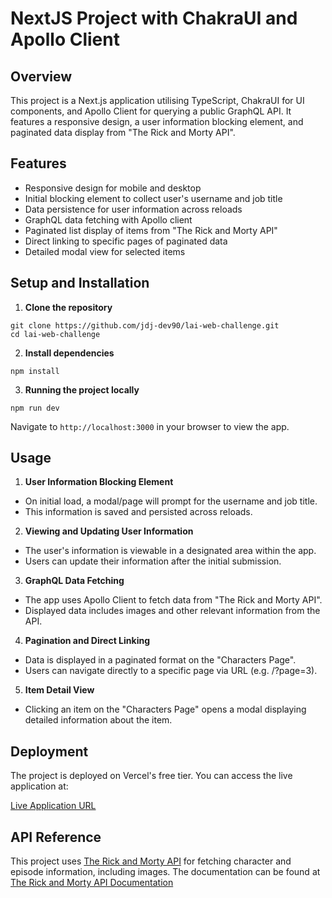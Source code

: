 
# NextJS Project with ChakraUI and Apollo Client

## Overview

This project is a Next.js application utilising TypeScript, ChakraUI for UI components, and Apollo Client for querying a public GraphQL API. It features a responsive design, a user information blocking element, and paginated data display from "The Rick and Morty API".

## Features

- Responsive design for mobile and desktop
- Initial blocking element to collect user's username and job title
- Data persistence for user information across reloads
- GraphQL data fetching with Apollo client
- Paginated list display of items from "The Rick and Morty API"
- Direct linking to specific pages of paginated data
- Detailed modal view for selected items

## Setup and Installation

1. **Clone the repository**
   
```
git clone https://github.com/jdj-dev90/lai-web-challenge.git
cd lai-web-challenge
```

2.  **Install dependencies**
```
npm install
```

3.  **Running the project locally**
```
npm run dev
```


Navigate to `http://localhost:3000` in your browser to view the app.

## Usage

1. **User Information Blocking Element**

- On initial load, a modal/page will prompt for the username and job title.
- This information is saved and persisted across reloads.

2. **Viewing and Updating User Information**

- The user's information is viewable in a designated area within the app.
- Users can update their information after the initial submission.

3. **GraphQL Data Fetching**

- The app uses Apollo Client to fetch data from "The Rick and Morty API".
- Displayed data includes images and other relevant information from the API.

4. **Pagination and Direct Linking**

- Data is displayed in a paginated format on the "Characters Page".
- Users can navigate directly to a specific page via URL (e.g. /?page=3).

5. **Item Detail View**

- Clicking an item on the "Characters Page" opens a modal displaying detailed information about the item.

## Deployment

The project is deployed on Vercel's free tier. You can access the live application at:

[Live Application URL](https://lai-web-challenge.vercel.app/)

## API Reference

This project uses [The Rick and Morty API](https://rickandmortyapi.com/graphql) for fetching character and episode information, including images. The documentation can be found at [The Rick and Morty API Documentation](https://rickandmortyapi.com/documentation/#graphql)


